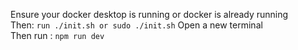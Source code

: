 Ensure your docker desktop is running or docker is already running <br>
Then: 
```run ./init.sh or sudo ./init.sh```
Open a new terminal <br>
Then run : 
```npm run dev```
